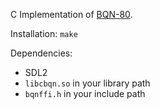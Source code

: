 C Implementation of [BQN-80](https://dancek.github.io/bqn-80/).

Installation: `make`

Dependencies:
- SDL2
- `libcbqn.so` in your library path
- `bqnffi.h` in your include path
